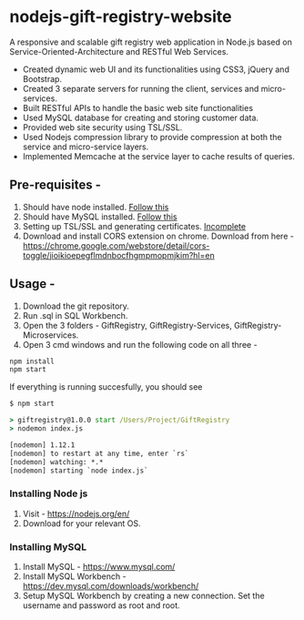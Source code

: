 nodejs-gift-registry-website
=============
A responsive and scalable gift registry web application in Node.js based on Service-Oriented-Architecture and RESTful Web Services. 

*	Created dynamic web UI and its functionalities using CSS3, jQuery and Bootstrap. 
*	Created 3 separate servers for running the client, services and micro-services. 
*	Built RESTful APIs to handle the basic web site functionalities 
*	Used MySQL database for creating and storing customer data. 
*	Provided web site security using TSL/SSL. 
*	Used Nodejs compression library to provide compression at both the service and micro-service layers. 
*	Implemented Memcache at the service layer to cache results of queries.


Pre-requisites - 
-------
1. Should have node installed. [Follow this](#installing-node-js)
2. Should have MySQL installed. [Follow this](#installing-mysql)
3. Setting up TSL/SSL and generating certificates. [Incomplete](#installing-mysql)
3. Download and install CORS extension on chrome. Download from here - https://chrome.google.com/webstore/detail/cors-toggle/jioikioepegflmdnbocfhgmpmopmjkim?hl=en

Usage - 
-------
1. Download the git repository. 
2. Run .sql in SQL Workbench. 
3. Open the 3 folders - GiftRegistry, GiftRegistry-Services, GiftRegistry-Microservices. 
4. Open 3 cmd windows and run the following code on all three - 

```cmd
npm install
npm start
```

If everything is running succesfully, you should see

```cmd
$ npm start

> giftregistry@1.0.0 start /Users/Project/GiftRegistry
> nodemon index.js

[nodemon] 1.12.1
[nodemon] to restart at any time, enter `rs`
[nodemon] watching: *.*
[nodemon] starting `node index.js`
```

### Installing Node js
1. Visit - https://nodejs.org/en/
2. Download for your relevant OS. 

### Installing MySQL
1. Install MySQL - https://www.mysql.com/
2. Install MySQL Workbench - https://dev.mysql.com/downloads/workbench/
3. Setup MySQL Workbench by creating a new connection. Set the username and password as root and root. 
